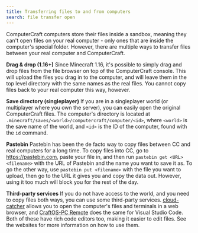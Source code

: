 ```yaml
---
title: Transferring files to and from computers
search: file transfer open
---
```


ComputerCraft computers store their files inside a sandbox, meaning they can't open files on your real computer - only ones that are inside the computer's special folder. However, there are multiple ways to transfer files between your real computer and ComputerCraft.

**Drag & drop (1.16+)**
Since Minecraft 1.16, it's possible to simply drag and drop files from the file browser on top of the ComputerCraft console. This will upload the files you drag in to the computer, and will leave them in the top level directory with the same names as the real files. You cannot copy files back to your real computer this way, however.

**Save directory (singleplayer)**
If you are in a singleplayer world (or multiplayer where you own the server), you can easily open the original ComputerCraft files. The computer's directory is located at `.minecraft/saves/<world>/computercraft/computer/<id>`, where `<world>` is the save name of the world, and `<id>` is the ID of the computer, found with the `id` command.

**Pastebin**
Pastebin has been the de facto way to copy files between CC and real computers for a long time. To copy files into CC, go to https://pastebin.com, paste your file in, and then run `pastebin get <URL> <filename>` with the URL of Pastebin and the name you want to save it as. To go the other way, use `pastebin put <filename>` with the file you want to upload, then go to the URL it gives you and copy the data out. However, using it too much will block you for the rest of the day.

**Third-party services**
If you do not have access to the world, and you need to copy files both ways, you can use some third-party services. [cloud-catcher](https://cloud-catcher.squiddev.cc) allows you to open the computer's files and terminals in a web browser, and [CraftOS-PC Remote](https://remote.craftos-pc.cc) does the same for Visual Studio Code. Both of these have rich code editors too, making it easier to edit files. See the websites for more information on how to use them.
